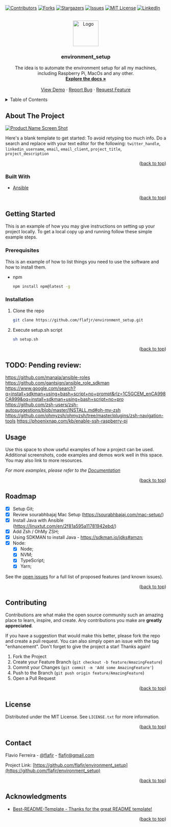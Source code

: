 <div id="top"></div>

<!-- PROJECT SHIELDS -->
<!--
*** I'm using markdown "reference style" links for readability.
*** Reference links are enclosed in brackets [ ] instead of parentheses ( ).
*** See the bottom of this document for the declaration of the reference variables
*** for contributors-url, forks-url, etc. This is an optional, concise syntax you may use.
*** https://www.markdownguide.org/basic-syntax/#reference-style-links
-->
[![Contributors][contributors-shield]][contributors-url]
[![Forks][forks-shield]][forks-url]
[![Stargazers][stars-shield]][stars-url]
[![Issues][issues-shield]][issues-url]
[![MIT License][license-shield]][license-url]
[![LinkedIn][linkedin-shield]][linkedin-url]

<!-- PROJECT LOGO -->
<br />
<div align="center">
  <a href="https://github.com/flafjr/environment_setup">
    <img src="images/logo.png" alt="Logo" width="80" height="80">
  </a>

<h3 align="center">environment_setup</h3>

  <p align="center">
    The idea is to automate the environment setup for all my machines, including Raspberry Pi, MacOs and any other.
    <br />
    <a href="https://github.com/flafjr/environment_setup"><strong>Explore the docs »</strong></a>
    <br />
    <br />
    <a href="https://github.com/flafjr/environment_setup">View Demo</a>
    ·
    <a href="https://github.com/flafjr/environment_setup/issues">Report Bug</a>
    ·
    <a href="https://github.com/flafjr/environment_setup/issues">Request Feature</a>
  </p>
</div>

<!-- TABLE OF CONTENTS -->
<details>
  <summary>Table of Contents</summary>
  <ol>
    <li>
      <a href="#about-the-project">About The Project</a>
      <ul>
        <li><a href="#built-with">Built With</a></li>
      </ul>
    </li>
    <li>
      <a href="#getting-started">Getting Started</a>
      <ul>
        <li><a href="#prerequisites">Prerequisites</a></li>
        <li><a href="#installation">Installation</a></li>
      </ul>
    </li>
    <li><a href="#usage">Usage</a></li>
    <li><a href="#roadmap">Roadmap</a></li>
    <li><a href="#contributing">Contributing</a></li>
    <li><a href="#license">License</a></li>
    <li><a href="#contact">Contact</a></li>
    <li><a href="#acknowledgments">Acknowledgments</a></li>
  </ol>
</details>

<!-- ABOUT THE PROJECT -->
## About The Project

[![Product Name Screen Shot][product-screenshot]](https://example.com)

Here's a blank template to get started: To avoid retyping too much info. Do a search and replace with your text editor for the following: `twitter_handle`, `linkedin_username`, `email`, `email_client`, `project_title`, `project_description`

<p align="right">(<a href="#top">back to top</a>)</p>

### Built With

* [Ansible](https://www.ansible.com/)

<p align="right">(<a href="#top">back to top</a>)</p>

<!-- GETTING STARTED -->
## Getting Started

This is an example of how you may give instructions on setting up your project locally.
To get a local copy up and running follow these simple example steps.

### Prerequisites

This is an example of how to list things you need to use the software and how to install them.
* npm
  ```sh
  npm install npm@latest -g
  ```

### Installation

1. Clone the repo
   ```sh
   git clone https://github.com/flafjr/environment_setup.git
   ```
2. Execute setup.sh script
   ```sh
   sh setup.sh
   ```

<p align="right">(<a href="#top">back to top</a>)</p>

<!-- USAGE EXAMPLES -->
## TODO: Pending review:
https://github.com/manala/ansible-roles
https://github.com/gantsign/ansible_role_sdkman
https://www.google.com/search?q=install+sdkman+using+bash+script+no+prompt&rlz=1C5GCEM_enCA998CA999&oq=install+sdkman+using+bash+script+no+pro
https://github.com/zsh-users/zsh-autosuggestions/blob/master/INSTALL.md#oh-my-zsh
https://github.com/ohmyzsh/ohmyzsh/tree/master/plugins/zsh-navigation-tools
https://phoenixnap.com/kb/enable-ssh-raspberry-pi
## Usage

Use this space to show useful examples of how a project can be used. Additional screenshots, code examples and demos work well in this space. You may also link to more resources.

_For more examples, please refer to the [Documentation](https://example.com)_

<p align="right">(<a href="#top">back to top</a>)</p>

<!-- ROADMAP -->
## Roadmap

- [X] Setup Git;
- [X] Review sourabhbajaj Mac Setup (https://sourabhbajaj.com/mac-setup/) 
- [X] Install Java with Ansible (https://linuxtut.com/en/2f81a595a11781942ebd/)
- [X] Add Zsh / OhMy ZSH;
- [X] Using SDKMAN to install Java - https://sdkman.io/jdks#amzn;
- [X] Node:
    - [X] Node;
    - [X] NVM;
    - [X] TypeScript;
    - [X] Yarn;

See the [open issues](https://github.com/flafjr/environment_setup/issues) for a full list of proposed features (and known issues).

<p align="right">(<a href="#top">back to top</a>)</p>

<!-- CONTRIBUTING -->
## Contributing

Contributions are what make the open source community such an amazing place to learn, inspire, and create. Any contributions you make are **greatly appreciated**.

If you have a suggestion that would make this better, please fork the repo and create a pull request. You can also simply open an issue with the tag "enhancement".
Don't forget to give the project a star! Thanks again!

1. Fork the Project
2. Create your Feature Branch (`git checkout -b feature/AmazingFeature`)
3. Commit your Changes (`git commit -m 'Add some AmazingFeature'`)
4. Push to the Branch (`git push origin feature/AmazingFeature`)
5. Open a Pull Request

<p align="right">(<a href="#top">back to top</a>)</p>

<!-- LICENSE -->
## License

Distributed under the MIT License. See `LICENSE.txt` for more information.

<p align="right">(<a href="#top">back to top</a>)</p>

<!-- CONTACT -->
## Contact

Flavio Ferreira - [@flafjr](https://linkedin.com/in/flafjr) - flafjr@gmail.com

Project Link: [https://github.com/flafjr/environment_setup](https://github.com/flafjr/environment_setup)

<p align="right">(<a href="#top">back to top</a>)</p>

<!-- ACKNOWLEDGMENTS -->
## Acknowledgments

* [Best-README-Template - Thanks for the great README template!](https://github.com/othneildrew/Best-README-Template)

<p align="right">(<a href="#top">back to top</a>)</p>

<!-- MARKDOWN LINKS & IMAGES -->
<!-- https://www.markdownguide.org/basic-syntax/#reference-style-links -->
[contributors-shield]: https://img.shields.io/github/contributors/flafjr/environment_setup.svg?style=for-the-badge
[contributors-url]: https://github.com/flafjr/environment_setup/graphs/contributors
[forks-shield]: https://img.shields.io/github/forks/flafjr/environment_setup.svg?style=for-the-badge
[forks-url]: https://github.com/flafjr/environment_setup/network/members
[stars-shield]: https://img.shields.io/github/stars/flafjr/environment_setup.svg?style=for-the-badge
[stars-url]: https://github.com/flafjr/environment_setup/stargazers
[issues-shield]: https://img.shields.io/github/issues/flafjr/environment_setup.svg?style=for-the-badge
[issues-url]: https://github.com/flafjr/environment_setup/issues
[license-shield]: https://img.shields.io/github/license/flafjr/environment_setup.svg?style=for-the-badge
[license-url]: https://github.com/flafjr/environment_setup/blob/main/LICENSE
[linkedin-shield]: https://img.shields.io/badge/-LinkedIn-black.svg?style=for-the-badge&logo=linkedin&colorB=555
[linkedin-url]: https://linkedin.com/in/flafjr
[product-screenshot]: images/screenshot.png